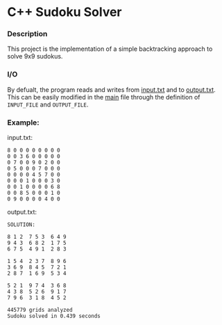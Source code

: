 # C++ Sudoku Solver

### Description

This project is the implementation of a simple backtracking approach to solve 9x9 sudokus.

### I/O

By defualt, the program reads and writes from [input.txt](/samples/input.txt) and to [output.txt](/samples/output.txt). This can be easily modified
in the [main](/src/main.cpp) file through the definition of ```INPUT_FILE``` and  ```OUTPUT_FILE```.

### Example:

input.txt:

```
8 0 0 0 0 0 0 0 0
0 0 3 6 0 0 0 0 0
0 7 0 0 9 0 2 0 0
0 5 0 0 0 7 0 0 0
0 0 0 0 4 5 7 0 0
0 0 0 1 0 0 0 3 0
0 0 1 0 0 0 0 6 8
0 0 8 5 0 0 0 1 0
0 9 0 0 0 0 4 0 0
```

output.txt:

```
SOLUTION:

8 1 2  7 5 3  6 4 9  
9 4 3  6 8 2  1 7 5  
6 7 5  4 9 1  2 8 3  

1 5 4  2 3 7  8 9 6  
3 6 9  8 4 5  7 2 1  
2 8 7  1 6 9  5 3 4  

5 2 1  9 7 4  3 6 8  
4 3 8  5 2 6  9 1 7  
7 9 6  3 1 8  4 5 2  

445779 grids analyzed
Sudoku solved in 0.439 seconds
```